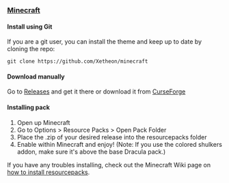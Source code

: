 ### [Minecraft](https://minecraft.net)

#### Install using Git

If you are a git user, you can install the theme and keep up to date by cloning the repo:

    git clone https://github.com/Xetheon/minecraft

#### Download manually

Go to [Releases](https://github.com/dracula/minecraft/releases) and get it there or download it from [CurseForge](https://www.curseforge.com/minecraft/texture-packs/dracula-ui)

#### Installing pack

1. Open up Minecraft
2. Go to Options > Resource Packs > Open Pack Folder
3. Place the .zip of your desired release into the resourcepacks folder
4. Enable within Minecraft and enjoy! (Note: If you use the colored shulkers addon, make sure it's above the base Dracula pack.)

If you have any troubles installing, check out the Minecraft Wiki page on [how to install resourcepacks](https://minecraft.fandom.com/wiki/Tutorials/Loading_a_resource_pack).
